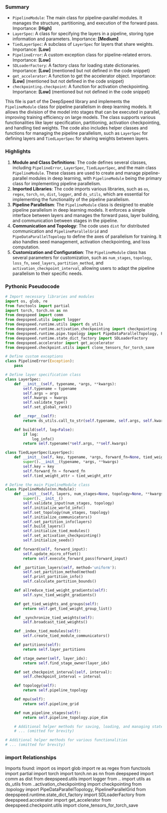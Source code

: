 

### Summary



* `PipelineModule`: The main class for pipeline-parallel modules. It manages the structure, partitioning, and execution of the forward pass. Importance: **[High]**
* `LayerSpec`: A class for specifying the layers in a pipeline, storing type information and parameters. Importance: **[Medium]**
* `TiedLayerSpec`: A subclass of `LayerSpec` for layers that share weights. Importance: **[Low]**
* `PipelineError`: A custom exception class for pipeline-related errors. Importance: **[Low]**
* `SDLoaderFactory`: A factory class for loading state dictionaries. Importance: **[Low]** (mentioned but not defined in the code snippet)
* `get_accelerator`: A function to get the accelerator object. Importance: **[Low]** (mentioned but not defined in the code snippet)
* `checkpointing.checkpoint`: A function for activation checkpointing. Importance: **[Low]** (mentioned but not defined in the code snippet)

This file is part of the DeepSpeed library and implements the `PipelineModule` class for pipeline parallelism in deep learning models. It allows the division of the model into stages that can be executed in parallel, improving training efficiency on large models. The class supports various functionalities like layer specification, partitioning, activation checkpointing, and handling tied weights. The code also includes helper classes and functions for managing the pipeline parallelism, such as `LayerSpec` for defining layers and `TiedLayerSpec` for sharing weights between layers.

### Highlights



1. **Module and Class Definitions**: The code defines several classes, including `PipelineError`, `LayerSpec`, `TiedLayerSpec`, and the main class `PipelineModule`. These classes are used to create and manage pipeline-parallel modules in deep learning, with `PipelineModule` being the primary class for implementing pipeline parallelism.
2. **Imported Libraries**: The code imports various libraries, such as `os`, `regex`, `torch`, `nn`, `dist`, `logger`, and `ds_utils`, which are essential for implementing the functionality of the pipeline parallelism.
3. **Pipeline Parallelism**: The `PipelineModule` class is designed to enable pipeline parallelism in deep learning models. It enforces a simple interface between layers and manages the forward pass, layer building, and communication between stages in the pipeline.
4. **Communication and Topology**: The code uses `dist` for distributed communication and `PipelineParallelGrid` and `PipeDataParallelTopology` to define the axes of parallelism for training. It also handles seed management, activation checkpointing, and loss computation.
5. **Customization and Configuration**: The `PipelineModule` class has several parameters for customization, such as `num_stages`, `topology`, `loss_fn`, `seed_layers`, `partition_method`, and `activation_checkpoint_interval`, allowing users to adapt the pipeline parallelism to their specific needs.

### Pythonic Pseudocode

```python
# Import necessary libraries and modules
import os, glob, re
from functools import partial
import torch, torch.nn as nn
from deepspeed import comm
from deepspeed.utils import logger
from deepspeed.runtime.utils import ds_utils
from deepspeed.runtime.activation_checkpointing import checkpointing
from deepspeed.runtime.pipe.topology import PipeDataParallelTopology, PipelineParallelGrid
from deepspeed.runtime.state_dict_factory import SDLoaderFactory
from deepspeed.accelerator import get_accelerator
from deepspeed.checkpoint.utils import clone_tensors_for_torch_save

# Define custom exceptions
class PipelineError(Exception):
    pass

# Define layer specification class
class LayerSpec:
    def __init__(self, typename, *args, **kwargs):
        self.typename = typename
        self.args = args
        self.kwargs = kwargs
        self.validate_type()
        self.set_global_rank()

    def __repr__(self):
        return ds_utils.call_to_str(self.typename, self.args, self.kwargs)

    def build(self, log=False):
        if log:
            log_info()
        return self.typename(*self.args, **self.kwargs)

class TiedLayerSpec(LayerSpec):
    def __init__(self, key, typename, *args, forward_fn=None, tied_weight_attr, **kwargs):
        super().__init__(typename, *args, **kwargs)
        self.key = key
        self.forward_fn = forward_fn
        self.tied_weight_attr = tied_weight_attr

# Define the main PipelineModule class
class PipelineModule(nn.Module):
    def __init__(self, layers, num_stages=None, topology=None, **kwargs):
        super().__init__()
        self.validate_input(num_stages, topology)
        self.initialize_world_info()
        self.set_topology(num_stages, topology)
        self.initialize_communicators()
        self.set_partition_info(layers)
        self.build_layers()
        self.initialize_tied_modules()
        self.set_activation_checkpointing()
        self.initialize_seeds()

    def forward(self, forward_input):
        self.update_micro_offset()
        return self.execute_forward_pass(forward_input)

    def _partition_layers(self, method='uniform'):
        self.set_partition_method(method)
        self.print_partition_info()
        self.calculate_partition_bounds()

    def allreduce_tied_weight_gradients(self):
        self.sync_tied_weight_gradients()

    def get_tied_weights_and_groups(self):
        return self.get_tied_weight_group_list()

    def _synchronize_tied_weights(self):
        self.broadcast_tied_weights()

    def _index_tied_modules(self):
        self.create_tied_module_communicators()

    def partitions(self):
        return self.layer_partitions

    def stage_owner(self, layer_idx):
        return self.find_stage_owner(layer_idx)

    def set_checkpoint_interval(self, interval):
        self.checkpoint_interval = interval

    def topology(self):
        return self.pipeline_topology

    def mpu(self):
        return self.pipeline_grid

    def num_pipeline_stages(self):
        return self.pipeline_topology.pipe_dim

    # Additional helper methods for saving, loading, and managing state dictionaries
    # ... (omitted for brevity)

# Additional helper methods for various functionalities
# ... (omitted for brevity)
```


### import Relationships

Imports found:
import os
import glob
import re as regex
from functools import partial
import torch
import torch.nn as nn
from deepspeed import comm as dist
from deepspeed.utils import logger
from .. import utils as ds_utils
from ..activation_checkpointing import checkpointing
from .topology import PipeDataParallelTopology, PipelineParallelGrid
from deepspeed.runtime.state_dict_factory import SDLoaderFactory
from deepspeed.accelerator import get_accelerator
from deepspeed.checkpoint.utils import clone_tensors_for_torch_save